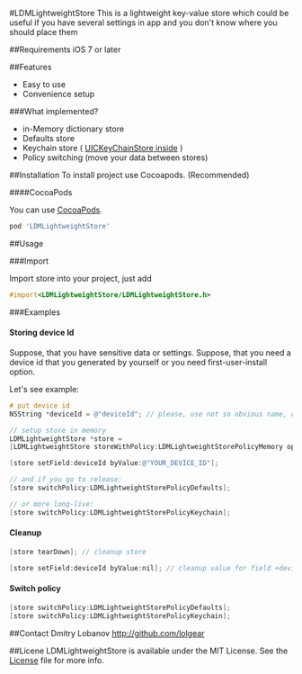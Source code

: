 #LDMLightweightStore
This is a lightweight key-value store which could be useful if you have several settings in app and you don't know where you should place them

##Requirements
iOS 7 or later

##Features

- Easy to use
- Convenience setup

###What implemented?

- in-Memory dictionary store
- Defaults store
- Keychain store ( [UICKeyChainStore inside](https://github.com/kishikawakatsumi/UICKeyChainStore)
)
- Policy switching (move your data between stores)

##Installation
To install project use Cocoapods. (Recommended)

####CocoaPods

You can use [CocoaPods](http://cocoapods.org/?q=LDMLightweightStore).

```ruby
pod 'LDMLightweightStore'
```

##Usage

###Import

Import store into your project, just add 

```objective-c
#import<LDMLightweightStore/LDMLightweightStore.h>
```

###Examples

#### Storing device Id
Suppose, that you have sensitive data or settings.
Suppose, that you need a device id that you generated by yourself or you need first-user-install option.

Let's see example:

```objective-c
# put device id 
NSString *deviceId = @"deviceId"; // please, use not so obvious name, of course.

// setup store in memory
LDMLightweightStore *store = 
[LDMLightweightStore storeWithPolicy:LDMLightweightStorePolicyMemory options:@{LDMLightweightStoreOptionsStoreScopeNameKey: @"app_settings", LDMLightweightStoreOptionsAllFieldsArrayKey: deviceId}];

[store setField:deviceId byValue:@"YOUR_DEVICE_ID"];

// and if you go to release:
[store switchPolicy:LDMLightweightStorePolicyDefaults];

// or more long-live:
[store switchPolicy:LDMLightweightStorePolicyKeychain];
```

#### Cleanup

```objective-c
[store tearDown]; // cleanup store

[store setField:deviceId byValue:nil]; // cleanup value for field +deviceId+
```

#### Switch policy

```objective-c
[store switchPolicy:LDMLightweightStorePolicyDefaults];
[store switchPolicy:LDMLightweightStorePolicyKeychain];
```

##Contact
Dmitry Lobanov http://github.com/lolgear

##Licene
LDMLightweightStore is available under the MIT License.
See the [License](LICENSE) file for more info.
